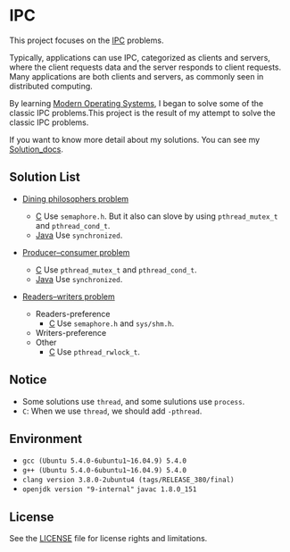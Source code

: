 # IPC

This project focuses on the [IPC][wiki-IPC] problems.

Typically, applications can use IPC, categorized as clients and servers, where the client requests data and the server responds to client requests. Many applications are both clients and servers, as commonly seen in distributed computing.

 By learning [Modern Operating Systems][wiki-MOS], I began to solve some of the classic IPC problems.This project is the result of my attempt to solve the classic IPC problems.
 
 If you want to know more detail about my solutions.
 You can see my [Solution_docs](./docs/solution).
 
##  Solution List
 
 - [Dining philosophers problem][wiki-DPP]
     + [C](./Dining_philosophers_problem/Dining_philosophers_problem.c)
     Use `semaphore.h`. But it also can slove by using `pthread_mutex_t` and `pthread_cond_t`.
     + [Java](./Dining_philosophers_problem/Dining_philosophers_problem.java)
     Use `synchronized`.
     
- [Producer–consumer problem][wiki-PCP]
    + [C](./Producer–consumer_problem/Producer–consumer_problem.c)
    Use `pthread_mutex_t` and `pthread_cond_t`.
    + [Java](./Producer–consumer_problem/Producer_consumer_problem.java)
    Use `synchronized`.

- [Readers–writers problem][wiki-RWP]
    + Readers-preference
        - [C](./Readers–writers_problem/shm.c)
        Use `semaphore.h` and `sys/shm.h`.
    + Writers-preference
    +  Other
        - [C](./Readers–writers_problem/rwlock.c)
        Use `pthread_rwlock_t`.

## Notice
- Some solutions use `thread`, and some sulutions use `process`.
- `C`: When we use `thread`, we should add `-pthread`.

## Environment
- `gcc (Ubuntu 5.4.0-6ubuntu1~16.04.9) 5.4.0`
- `g++ (Ubuntu 5.4.0-6ubuntu1~16.04.9) 5.4.0`
- `clang version 3.8.0-2ubuntu4 (tags/RELEASE_380/final)`
- `openjdk version "9-internal"` `javac 1.8.0_151`

## License
See the [LICENSE](./LICENSE) file for license rights and limitations.
 
[wiki-IPC]: https://en.wikipedia.org/wiki/Inter-process_communication
[wiki-MOS]:https://en.wikipedia.org/wiki/Modern_Operating_Systems
[wiki-DPP]:https://webcache.googleusercontent.com/search?q=cache:XbLm7i_FXu0J:https://en.wikipedia.org/wiki/Dining_philosophers_problem+&cd=4&hl=zh-CN&ct=clnk&gl=tw
[wiki-PCP]:https://en.wikipedia.org/wiki/Producer%E2%80%93consumer_problem
[wiki-RWP]:https://en.wikipedia.org/wiki/Readers%E2%80%93writers_problem